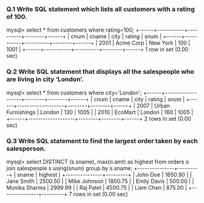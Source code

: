 ### Q.1 Write SQL statement which lists all customers with a rating of 100. 



mysql> select * from customers where rating=100;
+------+-----------+----------+--------+------+
| cnum | cname     | city     | rating | snum |
+------+-----------+----------+--------+------+
| 2001 | Acme Corp | New York |    100 | 1001 |
+------+-----------+----------+--------+------+
1 row in set (0.00 sec)






### Q.2 Write SQL statement that displays all the salespeople who are living in city ‘London’.

mysql> select * from customers where city='London';
+------+-------------------+--------+--------+------+
| cnum | cname             | city   | rating | snum |
+------+-------------------+--------+--------+------+
| 2007 | Urban Furnishings | London |    130 | 1005 |
| 2010 | EcoMart           | London |    160 | 1005 |
+------+-------------------+--------+--------+------+
2 rows in set (0.00 sec)




### Q.3 Write SQL statement to find the largest order taken by each salesperson.

mysql> select DISTINCT (s.sname), max(o.amt) as highest from orders o join salespeople s using(snum) group by s.sname;
+---------------+---------+
| sname         | highest |
+---------------+---------+
| John Doe      | 1650.90 |
| Jane Smith    | 2500.50 |
| Mike Johnson  | 1800.75 |
| Emily Davis   |  500.00 |
| Monika Sharma | 2999.99 |
| Raj Patel     | 4500.75 |
| Liam Chen     |  875.00 |
+---------------+---------+
7 rows in set (0.00 sec)






